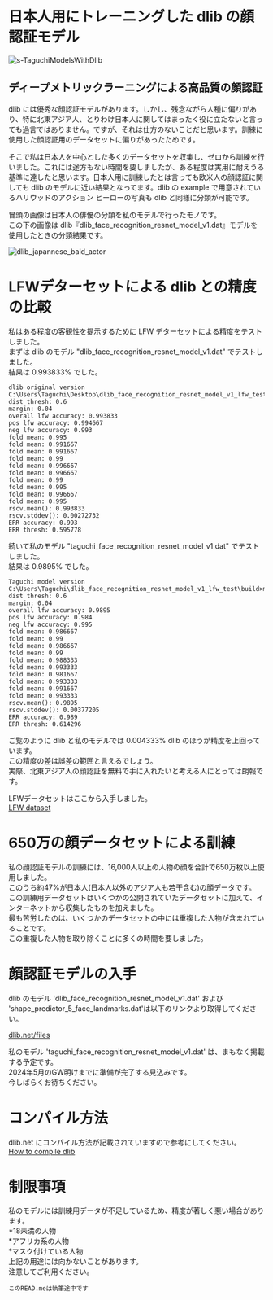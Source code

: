 # 日本人用にトレーニングした dlib の顔認証モデル  

![s-TaguchiModelsWithDlib](https://github.com/TaguchiModels/dlibModels/assets/167880914/9aaf0909-b092-42a8-99a4-56c138455bc4)

## ディープメトリックラーニングによる高品質の顔認証  
dlib には優秀な顔認証モデルがあります。しかし、残念ながら人種に偏りがあり、特に北東アジア人、とりわけ日本人に関してはまったく役に立たないと言っても過言ではありません。ですが、それは仕方のないことだと思います。訓練に使用した顔認証用のデータセットに偏りがあったためです。  

そこで私は日本人を中心とした多くのデータセットを収集し、ゼロから訓練を行いました。これには途方もない時間を要しましたが、ある程度は実用に耐えうる基準に達したと思います。日本人用に訓練したとは言っても欧米人の顔認証に関しても dlib のモデルに近い結果となってます。dlib の example で用意されているハリウッドのアクション ヒーローの写真も dlib と同様に分類が可能です。  

冒頭の画像は日本人の俳優の分類を私のモデルで行ったモノです。  
この下の画像は dlib『dlib_face_recognition_resnet_model_v1.dat』モデルを使用したときの分類結果です。  

![dlib_japannese_bald_actor](https://github.com/TaguchiModels/dlibModels/assets/167880914/29b2776c-8e9b-47e9-aeec-778f4ba8009e)

# LFWデターセットによる dlib との精度の比較
私はある程度の客観性を提示するために LFW デターセットによる精度をテストしました。  
まずは dlib のモデル "dlib_face_recognition_resnet_model_v1.dat" でテストしました。  
結果は 0.993833% でした。

```
dlib original version
C:\Users\Taguchi\Desktop\dlib_face_recognition_resnet_model_v1_lfw_test\build>main
dist thresh: 0.6
margin: 0.04
overall lfw accuracy: 0.993833
pos lfw accuracy: 0.994667
neg lfw accuracy: 0.993
fold mean: 0.995
fold mean: 0.991667
fold mean: 0.991667
fold mean: 0.99
fold mean: 0.996667
fold mean: 0.996667
fold mean: 0.99
fold mean: 0.995
fold mean: 0.996667
fold mean: 0.995
rscv.mean(): 0.993833
rscv.stddev(): 0.00272732
ERR accuracy: 0.993
ERR thresh: 0.595778
```

続いて私のモデル "taguchi_face_recognition_resnet_model_v1.dat" でテストしました。  
結果は 0.9895% でした。

```
Taguchi model version
C:\Users\Taguchi\dlib_face_recognition_resnet_model_v1_lfw_test\build>main
dist thresh: 0.6
margin: 0.04
overall lfw accuracy: 0.9895
pos lfw accuracy: 0.984
neg lfw accuracy: 0.995
fold mean: 0.986667
fold mean: 0.99
fold mean: 0.986667
fold mean: 0.99
fold mean: 0.988333
fold mean: 0.993333
fold mean: 0.981667
fold mean: 0.993333
fold mean: 0.991667
fold mean: 0.993333
rscv.mean(): 0.9895
rscv.stddev(): 0.00377205
ERR accuracy: 0.989
ERR thresh: 0.614296
```

ご覧のように dlib と私のモデルでは 0.004333% dlib のほうが精度を上回っています。  
この精度の差は誤差の範囲と言えるでしょう。  
実際、北東アジア人の顔認証を無料で手に入れたいと考える人にとっては朗報です。  

LFWデータセットはここから入手しました。  
[LFW dataset](http://vis-www.cs.umass.edu/lfw/)

# 650万の顔データセットによる訓練
私の顔認証モデルの訓練には、16,000人以上の人物の顔を合計で650万枚以上使用しました。  
このうち約47%が日本人(日本人以外のアジア人も若干含む)の顔データです。  
この訓練用データセットはいくつかの公開されていたデータセットに加えて、インターネットから収集したものを加えました。  
最も苦労したのは、いくつかのデータセットの中には重複した人物が含まれていることです。  
この重複した人物を取り除くことに多くの時間を要しました。  

# 顔認証モデルの入手
dlib のモデル 'dlib_face_recognition_resnet_model_v1.dat' および 'shape_predictor_5_face_landmarks.dat'は以下のリンクより取得してください。  

[dlib.net/files](http://dlib.net/files/)

私のモデル 'taguchi_face_recognition_resnet_model_v1.dat' は、まもなく掲載する予定です。  
2024年5月のGW明けまでに準備が完了する見込みです。  
今しばらくお待ちください。

# コンパイル方法
dlib.net にコンパイル方法が記載されていますので参考にしてください。  
[How to compile dlib](http://dlib.net/compile.html)

# 制限事項
私のモデルには訓練用データが不足しているため、精度が著しく悪い場合があります。  
*18未満の人物  
*アフリカ系の人物  
*マスク付けている人物  
上記の用途には向かないことがあります。  
注意してご利用ください。  


`このREAD.meは執筆途中です`

